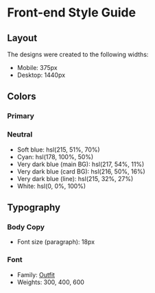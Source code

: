 # Front-end Style Guide

## Layout

The designs were created to the following widths:

- Mobile: 375px
- Desktop: 1440px

## Colors

### Primary



### Neutral
- Soft blue: hsl(215, 51%, 70%)
- Cyan: hsl(178, 100%, 50%)
- Very dark blue (main BG): hsl(217, 54%, 11%)
- Very dark blue (card BG): hsl(216, 50%, 16%)
- Very dark blue (line): hsl(215, 32%, 27%)
- White: hsl(0, 0%, 100%)

## Typography

### Body Copy

- Font size (paragraph): 18px

### Font

- Family: [Outfit](https://fonts.google.com/specimen/Outfit)
- Weights: 300, 400, 600
